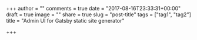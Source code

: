 +++
author = ""
comments = true
date = "2017-08-16T23:33:31+00:00"
draft = true
image = ""
share = true
slug = "post-title"
tags = ["tag1", "tag2"]
title = "Admin UI for Gatsby static site generator"

+++
